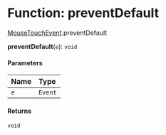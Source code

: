 # Function: preventDefault

[MouseTouchEvent](/auto-docs/playground-react/modules/MouseTouchEvent.md).preventDefault

**preventDefault**(`e`): `void`

#### Parameters

| Name | Type |
| :------ | :------ |
| `e` | `Event` | `MouseEvent` | `MouseEvent`<`Element`, `MouseEvent`> | `TouchEvent` | `TouchEvent`<`Element`> |

#### Returns

`void`
